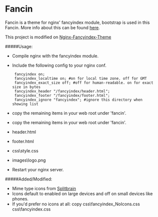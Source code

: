 Fancin
===

Fancin is a theme for nginx' fancyindex module, bootstrap is used in this Fancin. More info about this can be found [here](https://github.com/aperezdc/ngx-fancyindex).

This project is modified on [Nginx-Fancyindex-Theme](https://github.com/TheInsomniac/Nginx-Fancyindex-Theme)


#####Usage:
 - Compile nginx with the fancyindex module.
 - Include the following config to your nginx conf.
 		
 		fancyindex on;
 		fancyindex_localtime on; #on for local time zone. off for GMT
    	fancyindex_exact_size off; #off for human-readable. on for exact size in bytes
    	fancyindex_header "/fancyindex/header.html";
    	fancyindex_footer "/fancyindex/footer.html";
    	fancyindex_ignore "fancyindex"; #ignore this directory when showing list
    
 - copy the remaining items in your web root under 'fancin'.
 - copy the remaining items in your web root under 'fancin'.
  - header.html
  - footer.html
  - css\style.css
  - images\logo.png
 - Restart your nginx server.

#####Added/Modified:
 - Mime type icons from [Splitbrain](http://www.splitbrain.org/projects/file_icons)
  - Icons default to enabled on large devices and off on small devices like phones.
  - If you'd prefer no icons at all: copy css\fancyindex_NoIcons.css css\fancyindex.css

